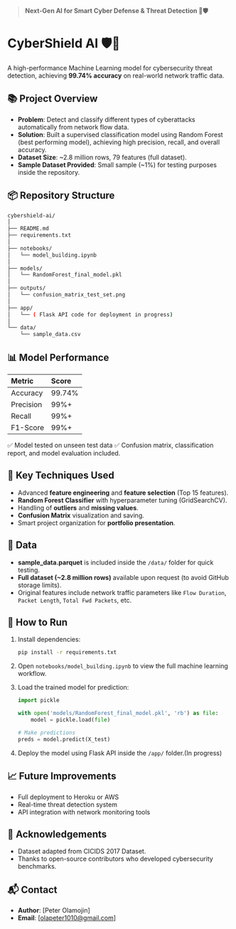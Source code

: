 > **Next-Gen AI for Smart Cyber Defense & Threat Detection 🚀🛡️**

# CyberShield AI 🛡️🚀

A high-performance Machine Learning model for cybersecurity threat detection, achieving **99.74% accuracy** on real-world network traffic data.

## 📚 Project Overview

- **Problem**: Detect and classify different types of cyberattacks automatically from network flow data.
- **Solution**: Built a supervised classification model using Random Forest (best performing model), achieving high precision, recall, and overall accuracy.
- **Dataset Size**: ~2.8 million rows, 79 features (full dataset).
- **Sample Dataset Provided**: Small sample (~1%) for testing purposes inside the repository.

## 📦 Repository Structure

```bash
cybershield-ai/
│
├── README.md
├── requirements.txt
│
├── notebooks/
│   └── model_building.ipynb
│
├── models/
│   └── RandomForest_final_model.pkl
│
├── outputs/
│   └── confusion_matrix_test_set.png
│
├── app/
│   └── ( Flask API code for deployment in progress)
│
└── data/
    └── sample_data.csv
```

## 📊 Model Performance

| Metric | Score |
|:------|:------|
| Accuracy | 99.74% |
| Precision | 99%+ |
| Recall | 99%+ |
| F1-Score | 99%+ |

✅ Model tested on unseen test data
✅ Confusion matrix, classification report, and model evaluation included.

## 🧠 Key Techniques Used

- Advanced **feature engineering** and **feature selection** (Top 15 features).
- **Random Forest Classifier** with hyperparameter tuning (GridSearchCV).
- Handling of **outliers** and **missing values**.
- **Confusion Matrix** visualization and saving.
- Smart project organization for **portfolio presentation**.

## 📂 Data

- **sample_data.parquet** is included inside the `/data/` folder for quick testing.
- **Full dataset (~2.8 million rows)** available upon request (to avoid GitHub storage limits).
- Original features include network traffic parameters like `Flow Duration`, `Packet Length`, `Total Fwd Packets`, etc.

## 🚀 How to Run

1. Install dependencies:
   ```bash
   pip install -r requirements.txt
   ```

2. Open `notebooks/model_building.ipynb` to view the full machine learning workflow.

3. Load the trained model for prediction:
   ```python
   import pickle

   with open('models/RandomForest_final_model.pkl', 'rb') as file:
       model = pickle.load(file)

   # Make predictions
   preds = model.predict(X_test)
   ```

4.  Deploy the model using Flask API inside the `/app/` folder.(In progress)

## 📈 Future Improvements

- Full deployment to Heroku or AWS
- Real-time threat detection system
- API integration with network monitoring tools

## 📣 Acknowledgements

- Dataset adapted from CICIDS 2017 Dataset.
- Thanks to open-source contributors who developed cybersecurity benchmarks.

## 📬 Contact

- **Author**: [Peter Olamojin]
- **Email**: [olapeter1010@gmail.com]
